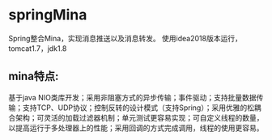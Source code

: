 # springMina
Spring整合Mina，实现消息推送以及消息转发。
使用idea2018版本运行，tomcat1.7，jdk1.8


mina特点:
-------

基于java NIO类库开发；采用非阻塞方式的异步传输；事件驱动；支持批量数据传输；支持TCP、UDP协议；控制反转的设计模式（支持Spring）；采用优雅的松耦合架构；可灵活的加载过滤器机制；单元测试更容易实现；可自定义线程的数量，以提高运行于多处理器上的性能；采用回调的方式完成调用，线程的使用更容易。 
 


